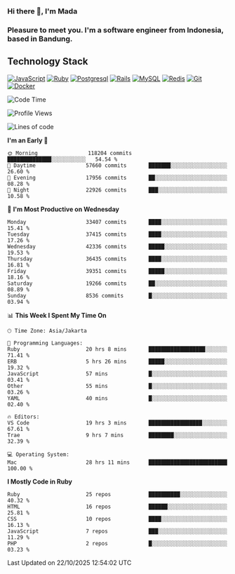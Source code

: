 ### Hi there 👋, I'm Mada
### Pleasure to meet you. I'm a software engineer from Indonesia, based in Bandung.

## Technology Stack

[![JavaScript](https://img.shields.io/badge/-JavaScript-%23F7DF1C?style=flat-square&logo=javascript&logoColor=000000&labelColor=%23F7DF1C&color=%23FFCE5A)](https://www.javascript.com/)
[![Ruby](https://img.shields.io/badge/Ruby-CC342D?style=flat-square&logo=ruby&logoColor=white)](https://www.ruby-lang.org/en/)
[![Postgresql](https://img.shields.io/badge/PostgreSQL-316192?style=flat-square&logo=postgresql&logoColor=ffffff)](https://www.postgresql.org/)
[![Rails](https://img.shields.io/badge/Ruby_on_Rails-CC0000?style=flat-square&logo=ruby-on-rails&logoColor=white)](https://rubyonrails.org/)
[![MySQL](https://img.shields.io/badge/-MySQL-4479A1?style=flat-square&logo=MySQL&logoColor=ffffff)](https://www.mysql.com/)
[![Redis](https://img.shields.io/badge/-Redis-DC382D?style=flat-square&logo=Redis&logoColor=ffffff)](https://redis.io/)
[![Git](https://img.shields.io/badge/-Git-%23F05032?style=flat-square&logo=git&logoColor=%23ffffff)](https://git-scm.com/)
[![Docker](https://img.shields.io/badge/-Docker-2496ED?style=flat-square&logo=docker&logoColor=ffffff)](https://www.docker.com/)
<!--
**madaarya/madaarya** is a ✨ _special_ ✨ repository because its `README.md` (this file) appears on your GitHub profile.

Here are some ideas to get you started:

- 🔭 I’m currently working on ...
- 🌱 I’m currently learning ...
- 👯 I’m looking to collaborate on ...
- 🤔 I’m looking for help with ...
- 💬 Ask me about ...
- 📫 How to reach me: ...
- 😄 Pronouns: ...
- ⚡ Fun fact: ...
-->
<!--START_SECTION:waka-->
![Code Time](http://img.shields.io/badge/Code%20Time-7%2C843%20hrs%2010%20mins-blue)

![Profile Views](http://img.shields.io/badge/Profile%20Views-0-blue)

![Lines of code](https://img.shields.io/badge/From%20Hello%20World%20I%27ve%20Written-55.2%20million%20lines%20of%20code-blue)

**I'm an Early 🐤** 

```text
🌞 Morning                118204 commits      ██████████████░░░░░░░░░░░   54.54 % 
🌆 Daytime                57660 commits       ███████░░░░░░░░░░░░░░░░░░   26.60 % 
🌃 Evening                17956 commits       ██░░░░░░░░░░░░░░░░░░░░░░░   08.28 % 
🌙 Night                  22926 commits       ███░░░░░░░░░░░░░░░░░░░░░░   10.58 % 
```
📅 **I'm Most Productive on Wednesday** 

```text
Monday                   33407 commits       ████░░░░░░░░░░░░░░░░░░░░░   15.41 % 
Tuesday                  37415 commits       ████░░░░░░░░░░░░░░░░░░░░░   17.26 % 
Wednesday                42336 commits       █████░░░░░░░░░░░░░░░░░░░░   19.53 % 
Thursday                 36435 commits       ████░░░░░░░░░░░░░░░░░░░░░   16.81 % 
Friday                   39351 commits       █████░░░░░░░░░░░░░░░░░░░░   18.16 % 
Saturday                 19266 commits       ██░░░░░░░░░░░░░░░░░░░░░░░   08.89 % 
Sunday                   8536 commits        █░░░░░░░░░░░░░░░░░░░░░░░░   03.94 % 
```


📊 **This Week I Spent My Time On** 

```text
🕑︎ Time Zone: Asia/Jakarta

💬 Programming Languages: 
Ruby                     20 hrs 8 mins       ██████████████████░░░░░░░   71.41 % 
ERB                      5 hrs 26 mins       █████░░░░░░░░░░░░░░░░░░░░   19.32 % 
JavaScript               57 mins             █░░░░░░░░░░░░░░░░░░░░░░░░   03.41 % 
Other                    55 mins             █░░░░░░░░░░░░░░░░░░░░░░░░   03.26 % 
YAML                     40 mins             █░░░░░░░░░░░░░░░░░░░░░░░░   02.40 % 

🔥 Editors: 
VS Code                  19 hrs 3 mins       █████████████████░░░░░░░░   67.61 % 
Trae                     9 hrs 7 mins        ████████░░░░░░░░░░░░░░░░░   32.39 % 

💻 Operating System: 
Mac                      28 hrs 11 mins      █████████████████████████   100.00 % 
```

**I Mostly Code in Ruby** 

```text
Ruby                     25 repos            ██████████░░░░░░░░░░░░░░░   40.32 % 
HTML                     16 repos            ██████░░░░░░░░░░░░░░░░░░░   25.81 % 
CSS                      10 repos            ████░░░░░░░░░░░░░░░░░░░░░   16.13 % 
JavaScript               7 repos             ███░░░░░░░░░░░░░░░░░░░░░░   11.29 % 
PHP                      2 repos             █░░░░░░░░░░░░░░░░░░░░░░░░   03.23 % 
```




 Last Updated on 22/10/2025 12:54:02 UTC
<!--END_SECTION:waka-->
